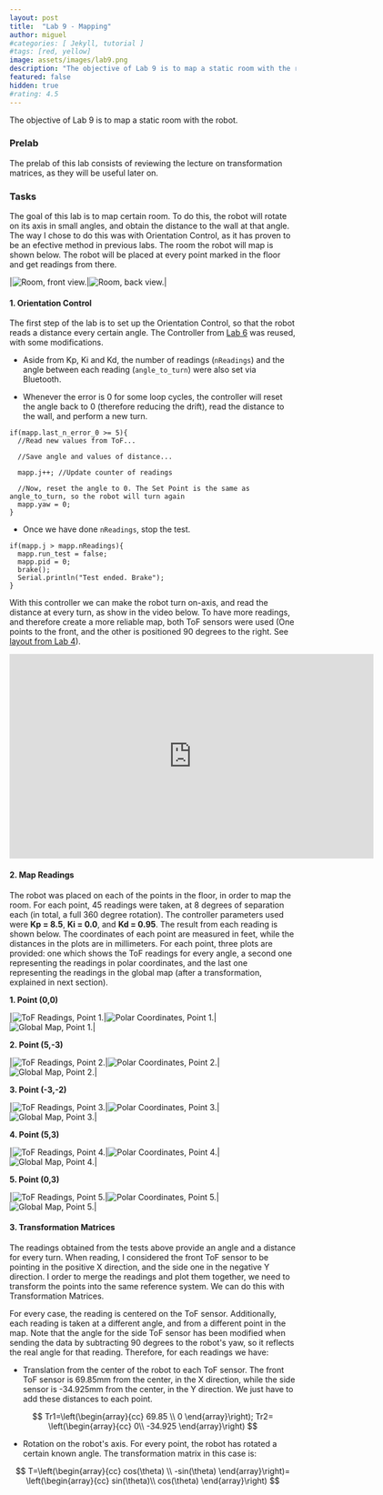 ```yaml
---
layout: post
title:  "Lab 9 - Mapping"
author: miguel
#categories: [ Jekyll, tutorial ]
#tags: [red, yellow]
image: assets/images/lab9.png
description: "The objective of Lab 9 is to map a static room with the robot."
featured: false
hidden: true
#rating: 4.5
---
```

The objective of Lab 9 is to map a static room with the robot.

### Prelab

The prelab of this lab consists of reviewing the lecture on transformation matrices, as they will be useful later on. 

### Tasks

The goal of this lab is to map certain room. To do this, the robot will rotate on its axis in small angles, and obtain the distance to the wall at that angle. The way I chose to do this was with Orientation Control, as it has proven to be an efective method in previous labs. The room the robot will map is shown below. The robot will be placed at every point marked in the floor and get readings from there.

|<img class= "img_post" src="{{ site.baseurl }}/assets/images/lab9/room_front.jpg" alt="Room, front view.">|<img class= "img_post" src="{{ site.baseurl }}/assets/images/lab9/room_back.jpg" alt="Room, back view.">|


#### 1. Orientation Control

The first step of the lab is to set up the Orientation Control, so that the robot reads a distance every certain angle. The Controller from <a href="https://miguelalvarezd.github.io/FastRobots/lab-6/" target="_blank">Lab 6</a> was reused, with some modifications.

- Aside from Kp, Ki and Kd, the number of readings (`nReadings`) and the angle between each reading (`angle_to_turn`) were also set via Bluetooth.

- Whenever the error is 0 for some loop cycles, the controller will reset the angle back to 0 (therefore reducing the drift), read the distance to the wall, and perform a new turn.

```
if(mapp.last_n_error_0 >= 5){
  //Read new values from ToF...

  //Save angle and values of distance...

  mapp.j++; //Update counter of readings

  //Now, reset the angle to 0. The Set Point is the same as angle_to_turn, so the robot will turn again
  mapp.yaw = 0;
}
```

- Once we have done `nReadings`, stop the test.

```
if(mapp.j > mapp.nReadings){
  mapp.run_test = false;
  mapp.pid = 0;
  brake();
  Serial.println("Test ended. Brake");
}
```

With this controller we can make the robot turn on-axis, and read the distance at every turn, as show in the video below. To have more readings, and therefore create a more reliable map, both ToF sensors were used (One points to the front, and the other is positioned 90 degrees to the right. See <a href="https://miguelalvarezd.github.io/FastRobots/lab-4/#:~:text=was%20broken.%20The-,new%20layout,-of%20the%20robot" target="_blank">layout from Lab 4</a>).

<iframe width="640" height="360" frameborder="0" allowfullscreen
src="https://www.youtube.com/embed/jJ3lj4UVngA">
</iframe>

#### 2. Map Readings

The robot was placed on each of the points in the floor, in order to map the room. For each point, 45 readings were taken, at 8 degrees of separation each (in total, a full 360 degree rotation). The controller parameters used were **Kp = 8.5**, **Ki = 0.0**, and **Kd = 0.95**. The result from each reading is shown below. The coordinates of each point are measured in feet, while the distances in the plots are in millimeters. For each point, three plots are provided: one which shows the ToF readings for every angle, a second one representing the readings in polar coordinates, and the last one representing the readings in the global map (after a transformation, explained in next section).

**1. Point (0,0)**

|<img class= "img_post" src="{{ site.baseurl }}/assets/images/lab9/tof1.png" alt="ToF Readings, Point 1.">|<img class= "img_post" src="{{ site.baseurl }}/assets/images/lab9/polar1.png" alt="Polar Coordinates, Point 1.">|<img class= "img_post" src="{{ site.baseurl }}/assets/images/lab9/global1.png" alt="Global Map, Point 1.">|

**2. Point (5,-3)**

|<img class= "img_post" src="{{ site.baseurl }}/assets/images/lab9/tof2.png" alt="ToF Readings, Point 2.">|<img class= "img_post" src="{{ site.baseurl }}/assets/images/lab9/polar2.png" alt="Polar Coordinates, Point 2.">|<img class= "img_post" src="{{ site.baseurl }}/assets/images/lab9/global2.png" alt="Global Map, Point 2.">|

**3. Point (-3,-2)**

|<img class= "img_post" src="{{ site.baseurl }}/assets/images/lab9/tof3.png" alt="ToF Readings, Point 3.">|<img class= "img_post" src="{{ site.baseurl }}/assets/images/lab9/polar3.png" alt="Polar Coordinates, Point 3.">|<img class= "img_post" src="{{ site.baseurl }}/assets/images/lab9/global3.png" alt="Global Map, Point 3.">|

**4. Point (5,3)**

|<img class= "img_post" src="{{ site.baseurl }}/assets/images/lab9/tof4.png" alt="ToF Readings, Point 4.">|<img class= "img_post" src="{{ site.baseurl }}/assets/images/lab9/polar4.png" alt="Polar Coordinates, Point 4.">|<img class= "img_post" src="{{ site.baseurl }}/assets/images/lab9/global4.png" alt="Global Map, Point 4.">|

**5. Point (0,3)**

|<img class= "img_post" src="{{ site.baseurl }}/assets/images/lab9/tof5.png" alt="ToF Readings, Point 5.">|<img class= "img_post" src="{{ site.baseurl }}/assets/images/lab9/polar5.png" alt="Polar Coordinates, Point 5.">|<img class= "img_post" src="{{ site.baseurl }}/assets/images/lab9/global5.png" alt="Global Map, Point 5.">|

#### 3. Transformation Matrices

The readings obtained from the tests above provide an angle and a distance for every turn. When reading, I considered the front ToF sensor to be pointing in the positive X direction, and the side one in the negative Y direction. I order to merge the readings and plot them together, we need to transform the points into the same reference system. We can do this with Transformation Matrices.

For every case, the reading is centered on the ToF sensor. Additionally, each reading is taken at a different angle, and from a different point in the map. Note that the angle for the side ToF sensor has been modified when sending the data by subtracting 90 degrees to the robot's yaw, so it reflects the real angle for that reading. Therefore, for each readings we have:

- Translation from the center of the robot to each ToF sensor. The front ToF sensor is 69.85mm from the center, in the X direction, while the side sensor is -34.925mm from the center, in the Y direction. We just have to add these distances to each point.

$$
Tr1=\left(\begin{array}{cc} 
69.85 \\
0
\end{array}\right); Tr2=
\left(\begin{array}{cc} 
0\\ 
-34.925
\end{array}\right)
$$ 

- Rotation on the robot's axis. For every point, the robot has rotated a certain known angle. The transformation matrix in this case is:

$$
T=\left(\begin{array}{cc} 
cos(\theta) \\
-sin(\theta)
\end{array}\right)=
\left(\begin{array}{cc} 
sin(\theta)\\ 
cos(\theta)
\end{array}\right)
$$ 